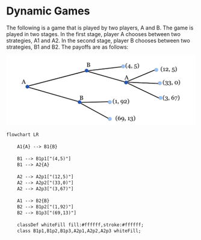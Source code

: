 # Dynamic Games

The following is a game that is played by two players, A and B. The game is played in two stages. In the first stage, player A chooses between two strategies, A1 and A2. In the second stage, player B chooses between two strategies, B1 and B2. The payoffs are as follows:

![](../img/game-tree.jpg)


```mermaid
flowchart LR

    A1{A} --> B1{B}

    B1 --> B1p1["(4,5)"]
    B1 --> A2{A}
    
    A2 --> A2p1["(12,5)"]
    A2 --> A2p2["(33,0)"]
    A2 --> A2p3["(3,67)"]
    
    A1 --> B2{B}
    B2 --> B1p2["(1,92)"]
    B2 --> B1p3["(69,13)"]

    classDef whiteFill fill:#ffffff,stroke:#ffffff;
    class B1p1,B1p2,B1p3,A2p1,A2p2,A2p3 whiteFill;
```